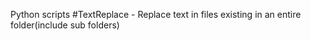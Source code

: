 Python scripts
#TextReplace - Replace text in files existing in an entire folder(include sub folders)
